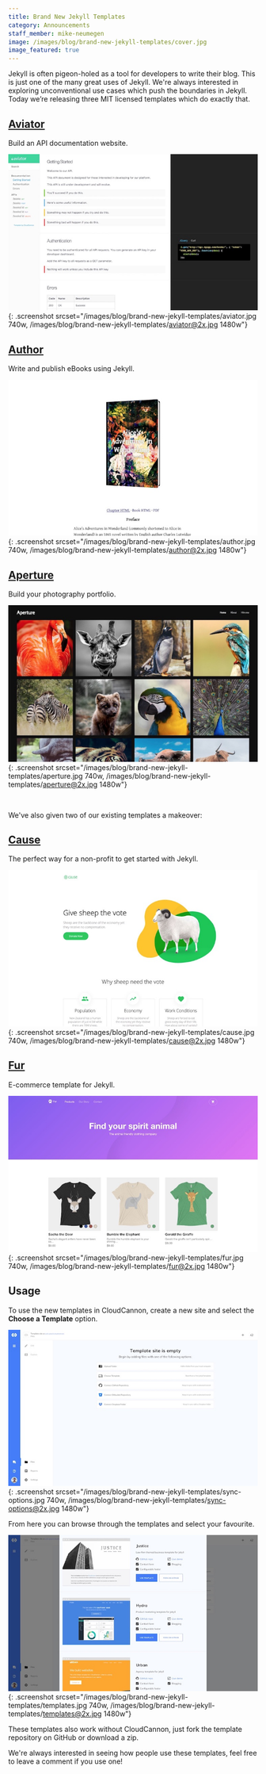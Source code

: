 ```yaml
---
title: Brand New Jekyll Templates
category: Announcements
staff_member: mike-neumegen
image: /images/blog/brand-new-jekyll-templates/cover.jpg
image_featured: true
---
```


Jekyll is often pigeon-holed as a tool for developers to write their blog. This is just one of the many great uses of Jekyll. We're always interested in exploring unconventional use cases which push the boundaries in Jekyll. Today we’re releasing three MIT licensed templates which do exactly that.

## [Aviator](https://learn.cloudcannon.com/templates/aviator/)

Build an API documentation website.

![Aviator template](/images/blog/brand-new-jekyll-templates/aviator.jpg){: .screenshot srcset="/images/blog/brand-new-jekyll-templates/aviator.jpg 740w, /images/blog/brand-new-jekyll-templates/aviator@2x.jpg 1480w"}

## [Author](https://learn.cloudcannon.com/templates/author/)

Write and publish eBooks using Jekyll.

![Author template](/images/blog/brand-new-jekyll-templates/author.jpg){: .screenshot srcset="/images/blog/brand-new-jekyll-templates/author.jpg 740w, /images/blog/brand-new-jekyll-templates/author@2x.jpg 1480w"}

## [Aperture](https://learn.cloudcannon.com/templates/aperture/)

Build your photography portfolio.

![Aperture template](/images/blog/brand-new-jekyll-templates/aperture.jpg){: .screenshot srcset="/images/blog/brand-new-jekyll-templates/aperture.jpg 740w, /images/blog/brand-new-jekyll-templates/aperture@2x.jpg 1480w"}

&nbsp;

We've also given two of our existing templates a makeover:

## [Cause](https://learn.cloudcannon.com/templates/cause/)

The perfect way for a non-profit to get started with Jekyll.

![Cause template](/images/blog/brand-new-jekyll-templates/cause.jpg){: .screenshot srcset="/images/blog/brand-new-jekyll-templates/cause.jpg 740w, /images/blog/brand-new-jekyll-templates/cause@2x.jpg 1480w"}

## [Fur](https://learn.cloudcannon.com/templates/fur/)

E-commerce template for Jekyll.

![Fur template](/images/blog/brand-new-jekyll-templates/fur.jpg){: .screenshot srcset="/images/blog/brand-new-jekyll-templates/fur.jpg 740w, /images/blog/brand-new-jekyll-templates/fur@2x.jpg 1480w"}

## Usage

To use the new templates in CloudCannon, create a new site and select the **Choose a Template** option.

![Choose a jekyll template](/images/blog/brand-new-jekyll-templates/sync-options.jpg){: .screenshot srcset="/images/blog/brand-new-jekyll-templates/sync-options.jpg 740w, /images/blog/brand-new-jekyll-templates/sync-options@2x.jpg 1480w"}

From here you can browse through the templates and select your favourite.

![List of jekyll templates](/images/blog/brand-new-jekyll-templates/templates.jpg){: .screenshot srcset="/images/blog/brand-new-jekyll-templates/templates.jpg 740w, /images/blog/brand-new-jekyll-templates/templates@2x.jpg 1480w"}

These templates also work without CloudCannon, just fork the template repository on GitHub or download a zip.

We're always interested in seeing how people use these templates, feel free to leave a comment if you use one!